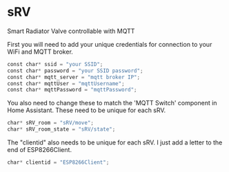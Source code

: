 # sRV
Smart Radiator Valve controllable with MQTT

First you will need to add your unique credentials for connection to your WiFi and MQTT broker.

```Python
const char* ssid = "your SSID";
const char* password = "your SSID password";
const char* mqtt_server = "mqtt broker IP";
const char* mqttUser = "mqttUsername";
const char* mqttPassword = "mqttPassword";
```

You also need to change these to match the 'MQTT Switch' component in Home Assistant. These need to be unique for each sRV.

```Python
char* sRV_room = "sRV/move";
char* sRV_room_state = "sRV/state";
```

The "clientid" also needs to be unique for each sRV. I just add a letter to the end of ESP8266Client.

```Python
char* clientid = "ESP8266Client";
```
